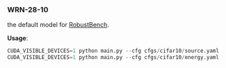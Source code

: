 
### WRN-28-10

the default model for [RobustBench](https://github.com/RobustBench/robustbench).

**Usage**:

```python
CUDA_VISIBLE_DEVICES=1 python main.py --cfg cfgs/cifar10/source.yaml
CUDA_VISIBLE_DEVICES=1 python main.py --cfg cfgs/cifar10/energy.yaml
```
